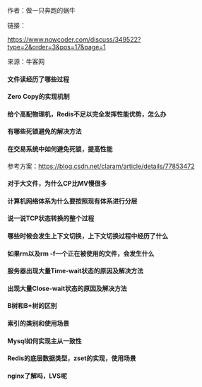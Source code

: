 作者：做一只奔跑的蜗牛

链接：

https://www.nowcoder.com/discuss/349522?type=2&order=3&pos=17&page=1

来源：牛客网

#### 文件读经历了哪些过程 

#### Zero Copy的实现机制 

#### 给个高配物理机，Redis不足以完全发挥性能优势，怎么办  

#### 有哪些死锁避免的解决方法  

#### 在交易系统中如何避免死锁，提高性能   

参考方案：<https://blog.csdn.net/claram/article/details/77853472>  

#### 对于大文件，为什么CP比MV慢很多  

#### 计算机网络体系为什么要按照现有体系进行分层  

#### 说一说TCP状态转换的整个过程  

#### 哪些时候会发生上下文切换，上下文切换过程中经历了什么  

#### 如果rm以及rm -f一个正在被使用的文件，会发生什么  

#### 服务器出现大量Time-wait状态的原因及解决方法 

#### 出现大量Close-wait状态的原因及解决方法  

#### B树和B+树的区别  

#### 索引的类别和使用场景  

#### Mysql如何实现主从一致性  

#### Redis的底层数据类型，zset的实现，使用场景  

#### nginx了解吗，LVS呢